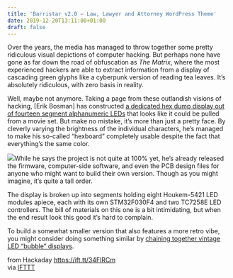 ```yaml
---
title: 'Barristar v2.0 – Law, Lawyer and Attorney WordPress Theme'
date: 2019-12-20T13:11:00+01:00
draft: false
---
```


Over the years, the media has managed to throw together some pretty ridiculous visual depictions of computer hacking. But perhaps none have gone as far down the road of obfuscation as _The Matrix_, where the most experienced hackers are able to extract information from a display of cascading green glyphs like a cyberpunk version of reading tea leaves. It’s absolutely ridiculous, with zero basis in reality.

Well, maybe not anymore. Taking a page from these outlandish visions of hacking, \[Erik Bosman\] has constructed [a dedicated hex dump display out of fourteen segment alphanumeric LEDs](https://github.com/brainsmoke/hexboard) that looks like it could be pulled from a movie set. But make no mistake, it’s more than just a pretty face. By cleverly varying the brightness of the individual characters, he’s managed to make his so-called “hexboard” completely usable despite the fact that everything’s the same color.

[![](https://hackaday.com/wp-content/uploads/2019/12/hexboard_detail.jpg?w=400)](https://hackaday.com/wp-content/uploads/2019/12/hexboard_detail.jpg)While he says the project is not quite at 100% yet, he’s already released the firmware, computer-side software, and even the PCB design files for anyone who might want to build their own version. Though as you might imagine, it’s quite a tall order.

The display is broken up into segments holding eight Houkem-5421 LED modules apiece, each with its own STM32F030F4 and two TC7258E LED controllers. The bill of materials on this one is a bit intimidating, but when the end result look this good it’s hard to complain.

To build a somewhat smaller version that also features a more retro vibe, you might consider doing something similar by [chaining together vintage LED “bubble” displays](https://hackaday.com/2019/12/10/chaining-together-a-16x2-bubble-led-display/).

  
  
from Hackaday https://ift.tt/34FlRCm  
via [IFTTT](https://ifttt.com/?ref=da&site=blogger)